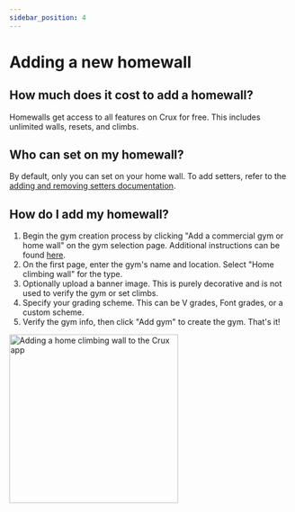 ```yaml
---
sidebar_position: 4
---
```


# Adding a new homewall

## How much does it cost to add a homewall?

Homewalls get access to all features on Crux for free. This includes unlimited walls, resets, and climbs.

## Who can set on my homewall?

By default, only you can set on your home wall. To add setters, refer to the [adding and removing setters documentation](/docs/documentation-for-climbers/homewall-specific-features/adding-and-removing-setters.md).

## How do I add my homewall?

1. Begin the gym creation process by clicking "Add a commercial gym or home wall" on the gym selection page. Additional instructions can be found [here](/docs/documentation-for-climbers/getting-started/selecting-your-gym.md).
2. On the first page, enter the gym's name and location. Select "Home climbing wall" for the type.
3. Optionally upload a banner image. This is purely decorative and is not used to verify the gym or set climbs.
4. Specify your grading scheme. This can be V grades, Font grades, or a custom scheme.
5. Verify the gym info, then click "Add gym" to create the gym. That's it!

<img src="/img/creating-a-homewall-gym.png" alt="Adding a home climbing wall to the Crux app" width="300px" />
